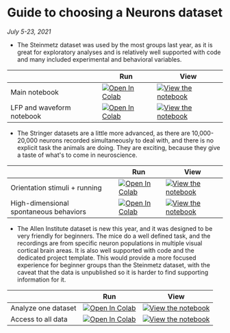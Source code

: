 # Guide to choosing a Neurons dataset

*July 5-23, 2021*

* The Steinmetz dataset was used by the most groups last year, as it is great for exploratory analyses and is relatively well supported with code and many included experimental and behavioral variables.

|   | Run | View |
| - | --- | ---- |
| Main notebook | [![Open In Colab](https://colab.research.google.com/assets/colab-badge.svg)](https://colab.research.google.com/github/NeuromatchAcademy/course-content/blob/master/projects/neurons/load_steinmetz_decisions.ipynb) | [![View the notebook](https://img.shields.io/badge/render-nbviewer-orange.svg)](https://nbviewer.jupyter.org/github/NeuromatchAcademy/course-content/blob/master/projects/neurons/load_steinmetz_decisions.ipynb?flush_cache=true) |
| LFP and waveform notebook | [![Open In Colab](https://colab.research.google.com/assets/colab-badge.svg)](https://colab.research.google.com/github/NeuromatchAcademy/course-content/blob/master/projects/neurons/load_steinmetz_extra.ipynb) | [![View the notebook](https://img.shields.io/badge/render-nbviewer-orange.svg)](https://nbviewer.jupyter.org/github/NeuromatchAcademy/course-content/blob/master/projects/neurons/load_steinmetz_extra.ipynb?flush_cache=true) |

* The Stringer datasets are a little more advanced, as there are 10,000-20,000 neurons recorded simultaneously to deal with, and there is no explicit task the animals are doing. They are exciting, because they give a taste of what's to come in neuroscience.

|   | Run | View |
| - | --- | ---- |
| Orientation stimuli + running | [![Open In Colab](https://colab.research.google.com/assets/colab-badge.svg)](https://colab.research.google.com/github/NeuromatchAcademy/course-content/blob/master/projects/neurons/load_stringer_orientations.ipynb) | [![View the notebook](https://img.shields.io/badge/render-nbviewer-orange.svg)](https://nbviewer.jupyter.org/github/NeuromatchAcademy/course-content/blob/master/projects/neurons/load_stringer_orientations.ipynb?flush_cache=true) |
| High-dimensional spontaneous behaviors | [![Open In Colab](https://colab.research.google.com/assets/colab-badge.svg)](https://colab.research.google.com/github/NeuromatchAcademy/course-content/blob/master/projects/neurons/load_stringer_spontaneous.ipynb) | [![View the notebook](https://img.shields.io/badge/render-nbviewer-orange.svg)](https://nbviewer.jupyter.org/github/NeuromatchAcademy/course-content/blob/master/projects/neurons/load_stringer_spontaneous.ipynb?flush_cache=true) |

* The Allen Institute dataset is new this year, and it was designed to be very friendly for beginners. The mice do a well defined task, and the recordings are from specific neuron populations in multiple visual cortical brain areas. It is also well supported with code and the dedicated project template. This would provide a more focused experience for beginner groups than the Steinmetz dataset, with the caveat that the data is unpublished so it is harder to find supporting information for it.

|   | Run | View |
| - | --- | ---- |
| Analyze one dataset | [![Open In Colab](https://colab.research.google.com/assets/colab-badge.svg)](https://colab.research.google.com/github/NeuromatchAcademy/course-content/blob/master/projects/neurons/load_Allen_Visual_Behavior_from_pre_processed_file.ipynb) | [![View the notebook](https://img.shields.io/badge/render-nbviewer-orange.svg)](https://nbviewer.jupyter.org/github/NeuromatchAcademy/course-content/blob/master/projects/neurons/load_Allen_Visual_Behavior_from_pre_processed_file.ipynb?flush_cache=true) |
| Access to all data | [![Open In Colab](https://colab.research.google.com/assets/colab-badge.svg)](https://colab.research.google.com/github/NeuromatchAcademy/course-content/blob/master/projects/neurons/load_Allen_Visual_Behavior_from_SDK.ipynb) | [![View the notebook](https://img.shields.io/badge/render-nbviewer-orange.svg)](https://nbviewer.jupyter.org/github/NeuromatchAcademy/course-content/blob/master/projects/neurons/load_Allen_Visual_Behavior_from_SDK.ipynb?flush_cache=true) |
